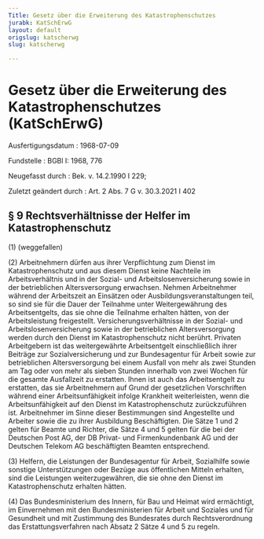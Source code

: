 ```yaml
---
Title: Gesetz über die Erweiterung des Katastrophenschutzes
jurabk: KatSchErwG
layout: default
origslug: katscherwg
slug: katscherwg

---
```


# Gesetz über die Erweiterung des Katastrophenschutzes (KatSchErwG)

Ausfertigungsdatum
:   1968-07-09

Fundstelle
:   BGBl I: 1968, 776

Neugefasst durch
:   Bek. v. 14.2.1990 I 229;

Zuletzt geändert durch
:   Art. 2 Abs. 7 G v. 30.3.2021 I 402


## § 9 Rechtsverhältnisse der Helfer im Katastrophenschutz

(1) (weggefallen)

(2) Arbeitnehmern dürfen aus ihrer Verpflichtung zum Dienst im
Katastrophenschutz und aus diesem Dienst keine Nachteile im
Arbeitsverhältnis und in der Sozial- und Arbeitslosenversicherung
sowie in der betrieblichen Altersversorgung erwachsen. Nehmen
Arbeitnehmer während der Arbeitszeit an Einsätzen oder
Ausbildungsveranstaltungen teil, so sind sie für die Dauer der
Teilnahme unter Weitergewährung des Arbeitsentgelts, das sie ohne die
Teilnahme erhalten hätten, von der Arbeitsleistung freigestellt.
Versicherungsverhältnisse in der Sozial- und Arbeitslosenversicherung
sowie in der betrieblichen Altersversorgung werden durch den Dienst im
Katastrophenschutz nicht berührt. Privaten Arbeitgebern ist das
weitergewährte Arbeitsentgelt einschließlich ihrer Beiträge zur
Sozialversicherung und zur Bundesagentur für Arbeit sowie zur
betrieblichen Altersversorgung bei einem Ausfall von mehr als zwei
Stunden am Tag oder von mehr als sieben Stunden innerhalb von zwei
Wochen für die gesamte Ausfallzeit zu erstatten. Ihnen ist auch das
Arbeitsentgelt zu erstatten, das sie Arbeitnehmern auf Grund der
gesetzlichen Vorschriften während einer Arbeitsunfähigkeit infolge
Krankheit weiterleisten, wenn die Arbeitsunfähigkeit auf den Dienst im
Katastrophenschutz zurückzuführen ist. Arbeitnehmer im Sinne dieser
Bestimmungen sind Angestellte und Arbeiter sowie die zu ihrer
Ausbildung Beschäftigten. Die Sätze 1 und 2 gelten für Beamte und
Richter, die Sätze 4 und 5 gelten für die bei der Deutschen Post AG,
der DB Privat- und Firmenkundenbank AG und der Deutschen Telekom AG
beschäftigten Beamten entsprechend.

(3) Helfern, die Leistungen der Bundesagentur für Arbeit, Sozialhilfe
sowie sonstige Unterstützungen oder Bezüge aus öffentlichen Mitteln
erhalten, sind die Leistungen weiterzugewähren, die sie ohne den
Dienst im Katastrophenschutz erhalten hätten.

(4) Das Bundesministerium des Innern, für Bau und Heimat wird
ermächtigt, im Einvernehmen mit den Bundesministerien für Arbeit und
Soziales und für Gesundheit und mit Zustimmung des Bundesrates durch
Rechtsverordnung das Erstattungsverfahren nach Absatz 2 Sätze 4 und 5
zu regeln.

